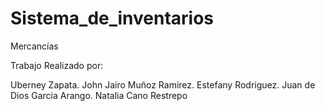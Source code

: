 # Sistema_de_inventarios
Mercancías 


Trabajo Realizado por:

Uberney Zapata.
John Jairo Muñoz Ramirez.
Estefany Rodriguez.
Juan de Dios Garcia Arango.
Natalia Cano Restrepo
